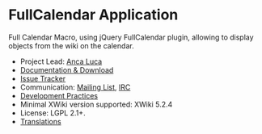 # FullCalendar Application

Full Calendar Macro, using jQuery FullCalendar plugin, allowing to display objects from the wiki on the calendar.

* Project Lead: [Anca Luca](http://www.xwiki.org/xwiki/bin/view/XWiki/lucaa)
* [Documentation & Download](http://extensions.xwiki.org/xwiki/bin/view/Extension/FullCalendar+Application)
* [Issue Tracker](http://jira.xwiki.org/browse/FULLCAL)
* Communication: [Mailing List](http://dev.xwiki.org/xwiki/bin/view/Community/MailingLists>), [IRC]( http://dev.xwiki.org/xwiki/bin/view/Community/IRC)
* [Development Practices](http://dev.xwiki.org)
* Minimal XWiki version supported: XWiki 5.2.4
* License: LGPL 2.1+.
* [Translations](http://l10n.xwiki.org/xwiki/bin/view/Contrib/CalendarTranslations)
